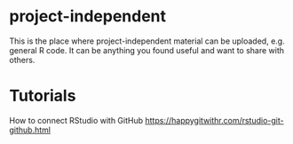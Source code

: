 # project-independent
This is the place where project-independent material can be uploaded, e.g. general R code. It can be anything you found useful and want to share with others.

# Tutorials
How to connect RStudio with GitHub
https://happygitwithr.com/rstudio-git-github.html

